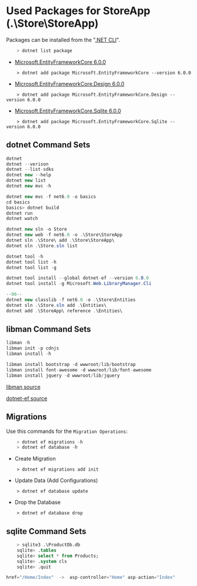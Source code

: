 # Used Packages for StoreApp (.\Store\StoreApp)
Packages can be installed from the "[.NET CLI](https://learn.microsoft.com/tr-tr/dotnet/core/tools/)".
```cs
    > dotnet list package
```
- [Microsoft.EntityFrameworkCore 6.0.0](https://www.nuget.org/packages/Microsoft.EntityFrameworkCore/6.0.0)
```
    > dotnet add package Microsoft.EntityFrameworkCore --version 6.0.0
```
- [Microsoft.EntityFrameworkCore.Design 6.0.0](https://www.nuget.org/packages/Microsoft.EntityFrameworkCore.Design/6.0.0)
```
    > dotnet add package Microsoft.EntityFrameworkCore.Design --version 6.0.0
```
- [Microsoft.EntityFrameworkCore.Sqlite 6.0.0](https://www.nuget.org/packages/Microsoft.EntityFrameworkCore.Sqlite/6.0.0)
```
    > dotnet add package Microsoft.EntityFrameworkCore.Sqlite --version 6.0.0
```

## dotnet Command Sets
```cs
dotnet
dotnet --verison
dotnet --list-sdks
dotnet new --help
dotnet new list
dotnet new mvc -h

dotnet new mvc -f net6.0 -o basics
cd basics
basics> dotnet build
dotnet run
dotnet watch

dotnet new sln -o Store
dotnet new web -f net6.0 -o .\Store\StoreApp
dotnet sln .\Store\ add .\Store\StoreApp\
dotnet sln .\Store.sln list

dotnet tool -h
dotnet tool list -h
dotnet tool list -g

dotnet tool install --global dotnet-ef --version 6.0.0
dotnet tool install -g Microsoft.Web.LibraryManager.Cli

--06--
dotnet new classlib -f net6.0 -o .\Store\Entities
dotnet sln .\Store.sln add .\Entities\
dotnet add .\StoreApp\ reference .\Entities\
``` 

## libman Command Sets
```cs
libman -h
libman init -p cdnjs
libman install -h 

libman install bootstrap -d wwwroot/lib/bootstrap 
libman install font-awesome -d wwwroot/lib/font-awesome
libman install jquery -d wwwroot/lib/jquery
```
[libman source](https://learn.microsoft.com/tr-tr/aspnet/core/client-side/libman/libman-cli?view=aspnetcore-7.0) 
<br />

[dotnet-ef source](https://learn.microsoft.com/tr-tr/ef/core/cli/dotnet) 

## Migrations
Use this commands for the `Migration Operations`:
```cs
    > dotnet ef migrations -h
    > dotnet ef database -h
```
- Create Migration
```
    > dotnet ef migrations add init 
```
- Update Data   (Add Configurations)
```
    > dotnet ef database update
```
- Drop the Database
```
    > dotnet ef database drop
```

## sqlite Command Sets
```sql
    > sqlite3 .\ProductDb.db
    sqlite> .tables
    sqlite> select * from Products;
    sqlite> .system cls
    sqlite> .quit
```

```cs
href="/Home/Index"  ->  asp-controller="Home" asp-action="Index"
```
